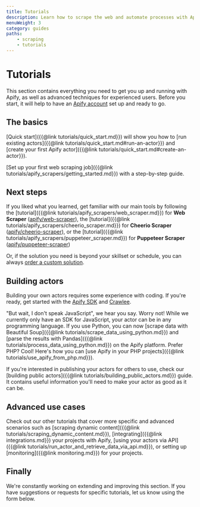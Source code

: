 ```yaml
---
title: Tutorials
description: Learn how to scrape the web and automate processes with Apify. From beginner guides for using actors to advanced topics like migrations and performance.
menuWeight: 3
category: guides
paths:
    - scraping
    - tutorials
---
```


# Tutorials

This section contains everything you need to get you up and running with Apify, as well as advanced techniques for experienced users. Before you start, it will help to have an [Apify account](https://console.apify.com) set up and ready to go.

## The basics

[Quick start]({{@link tutorials/quick_start.md}}) will show you how to [run existing actors]({{@link tutorials/quick_start.md#run-an-actor}}) and [create your first Apify actor]({{@link tutorials/quick_start.md#create-an-actor}}).

[Set up your first web scraping job]({{@link tutorials/apify_scrapers/getting_started.md}}) with a step-by-step guide.

## Next steps

If you liked what you learned, get familiar with our main tools by following
the [tutorial]({{@link tutorials/apify_scrapers/web_scraper.md}}) for **Web Scraper** ([apify/web-scraper](https://apify.com/apify/web-scraper)),
the [tutorial]({{@link tutorials/apify_scrapers/cheerio_scraper.md}}) for **Cheerio Scraper** ([apify/cheerio-scraper](https://apify.com/apify/cheerio-scraper)),
or the [tutorial]({{@link tutorials/apify_scrapers/puppeteer_scraper.md}}) for **Puppeteer Scraper** ([apify/puppeteer-scraper](https://apify.com/apify/puppeteer-scraper))

Or, if the solution you need is beyond your skillset or schedule, you can always [order a custom solution](https://apify.com/custom-solutions).

## Building actors

Building your own actors requires some experience with coding. If you're ready, get started with the [Apify SDK](https://sdk.apify.com/) and [Crawlee](https://crawlee.dev/docs/quick-start).

"But wait, I don't speak JavaScript", we hear you say. Worry not! While we currently only have an SDK for JavaScript, your actor can be in any programming language. If you use Python, you can now [scrape data with Beautiful Soup]({{@link tutorials/scrape_data_using_python.md}})
and [parse the results with Pandas]({{@link tutorials/process_data_using_python.md}}) on the Apify platform. Prefer PHP? Cool! Here's how you can [use Apify in your PHP projects]({{@link tutorials/use_apify_from_php.md}}).

If you're interested in publishing your actors for others to use, check our [building public actors]({{@link tutorials/building_public_actors.md}}) guide. It contains useful information you'll need to make your actor as good as it can be.

## Advanced use cases

Check out our other tutorials that cover more specific and advanced scenarios such as [scraping dynamic content]({{@link tutorials/scraping_dynamic_content.md}}), [integrating]({{@link integrations.md}}) your projects with Apify, [using your actors via API]({{@link tutorials/run_actor_and_retrieve_data_via_api.md}}), or setting up [monitoring]({{@link monitoring.md}}) for your projects.

## Finally

We're constantly working on extending and improving this section. If you have suggestions or requests for specific tutorials, let us know using the form below.
